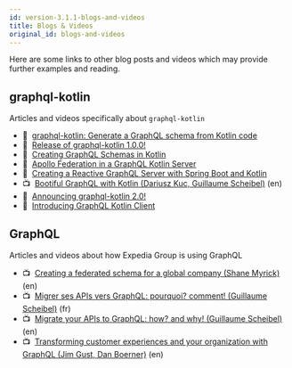 ```yaml
---
id: version-3.1.1-blogs-and-videos
title: Blogs & Videos
original_id: blogs-and-videos
---
```


Here are some links to other blog posts and videos which may provide further examples and reading.

## graphql-kotlin
Articles and videos specifically about `graphql-kotlin`

* 📝&nbsp;&nbsp;[graphql-kotlin: Generate a GraphQL schema from Kotlin code](https://medium.com/expedia-group-tech/graphql-kotlin-generate-a-graphql-schema-from-kotlin-code-21d1dc2f6e27)
* 📝&nbsp;&nbsp;[Release of graphql-kotlin 1.0.0!](https://medium.com/expedia-group-tech/release-of-graphql-kotlin-1-0-0-791ad85d3116)
* 📝&nbsp;&nbsp;[Creating GraphQL Schemas in Kotlin](https://medium.com/expedia-group-tech/creating-graphql-schemas-in-kotlin-aaaac0ab0672)
* 📝&nbsp;&nbsp;[Apollo Federation in a GraphQL Kotlin Server](https://medium.com/expedia-group-tech/apollo-federation-in-a-graphql-kotlin-server-115cea51607a)
* 📝&nbsp;&nbsp;[Creating a Reactive GraphQL Server with Spring Boot and Kotlin](https://medium.com/expedia-group-tech/creating-a-reactive-graphql-server-with-spring-boot-and-kotlin-54aca7316470)
* 📺&nbsp;&nbsp;[Bootiful GraphQL with Kotlin (Dariusz Kuc, Guillaume Scheibel)](https://www.youtube.com/watch?v=7YJyPXjLdug&amp;index=25) (en)
* 📝&nbsp;&nbsp;[Announcing graphql-kotlin 2.0!](https://medium.com/expedia-group-tech/graphql-kotlin-2-0-4006ea41f774)
* 📝&nbsp;&nbsp;[Introducing GraphQL Kotlin Client](https://medium.com/expedia-group-tech/introducing-graphql-kotlin-client-b32dc3061a6f)

## GraphQL
Articles and videos about how Expedia Group is using GraphQL

* 📺&nbsp;&nbsp;[Creating a federated schema for a global company (Shane Myrick)](https://youtu.be/MuD3TAP0D9Y) (en)
* 📺&nbsp;&nbsp;[Migrer ses APIs vers GraphQL: pourquoi? comment! (Guillaume Scheibel)](https://youtu.be/IRIkpvJo95s) (fr)
* 📺&nbsp;&nbsp;[Migrate your APIs to GraphQL: how? and why! (Guillaume Scheibel)](https://youtu.be/IkPMpzQ-TRI) (en)
* 📺&nbsp;&nbsp;[Transforming customer experiences and your organization with GraphQL (Jim Gust, Dan Boerner)](https://youtu.be/Jt-ZD4zj4Ow) (en)
